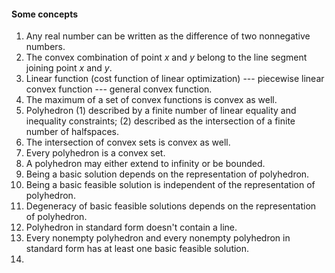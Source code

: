 #### Some concepts

1. Any real number can be written as the difference of two nonnegative numbers.
2. The convex combination of point $x$ and $y$ belong to the line segment joining point $x$ and $y$.
3. Linear function (cost function of linear optimization) --- piecewise linear convex function --- general convex function.
4. The maximum of a set of convex functions is convex as well.
5. Polyhedron
   (1)  described by a finite number of linear equality and inequality constraints;
   (2)  described as the intersection of a finite number of halfspaces.
6. The intersection of convex sets is convex as well.
7. Every polyhedron is a convex set.
8. A polyhedron may either extend to infinity or be bounded.
9. Being a basic solution depends on the representation of polyhedron.
10. Being a basic feasible solution is independent of the representation of polyhedron.
11. Degeneracy of basic feasible solutions depends on the representation of polyhedron.
12. Polyhedron in standard form doesn't contain a line.
13. Every nonempty polyhedron and every nonempty polyhedron in standard form has at least one basic feasible solution.
14. 

